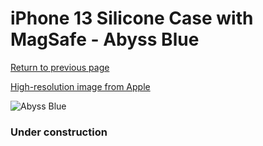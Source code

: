 # iPhone 13 Silicone Case with MagSafe - Abyss Blue

[Return to previous page](/iphone_13)

[High-resolution image from Apple](https://store.storeimages.cdn-apple.com/8756/as-images.apple.com/is/MM293?wid=4500&hei=4500&fmt=png)

<div style="width: 384px"><img src="/everyphone/MM293.png" alt="Abyss Blue"></div>

### Under construction
